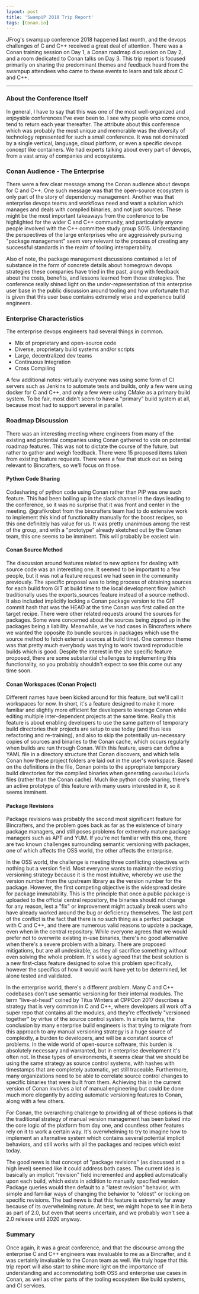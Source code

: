 ```yaml
---
layout: post
title: 'SwampUP 2018 Trip Report'
tags: [Conan.io]
---
```


JFrog's swampup conference 2018 happened last month, and the devops challenges of C and C++ received a great deal of attention.  There was a Conan training session on Day 1, a Conan roadmap discussion on Day 2, and a room dedicated to Conan talks on Day 3.  This trip report is focused primarily on sharing the predominant themes and feedback heard from the swampup attendees who came to these events to learn and talk about C and C++.  

---

### About the Conference Itself

In general, I have to say that this was one of the most well-organized and enjoyable conferences I've ever been to. I see why people who come once, tend to return each year thereafter.  The attribute about this conference which was probably the most unique and memorable was the diversity of technology represented for such a small conference.  It was not dominated by a single vertical, language, cloud platform, or even a specific devops concept like containers.  We had experts talking about every part of devops, from a vast array of companies and ecosystems. 

### Conan Audience - The Enterprise  

There were a few clear message among the Conan audience about devops for C and C++.  One such message was that the open-source ecosystem is only part of the story of dependency management.  Another was that enterprise devops teams and workflows need and want a solution which manages and deals with compiled binaries, and not just sources.  These might be the most important takeaways from the conference to be highlighted for the wider C and C++ community, and particularly anyone people involved with the C++ committee study group SG15.  Understanding the perspectives of the large enterprises who are aggressively pursuing "package management" seem very relevant to the process of creating any successful standards in the realm of tooling interoperability.  

Also of note, the package management discussions contained a lot of substance in the form of concrete details about homegrown devops strategies these companies have tried in the past, along with feedback about the costs, benefits, and lessons learned from those strategies. The conference really shined light on the under-representation of this enterprise user base in the public discussion around tooling and how unfortunate that is given that this user base contains extremely wise and experience build engineers.  

### Enterprise Characteristics

The enterprise devops engineers had several things in common.  

- Mix of proprietary and open-source code
- Diverse, proprietary build systems and/or scripts
- Large, decentralized dev teams
- Continuous Integration
- Cross Compiling

A few additional notes: virtually everyone was using some form of CI servers such as Jenkins to automate tests and builds, only a few were using docker for C and C++, and only a few were using CMake as a primary build system.  To be fair, most didn't seem to have a "primary" build system at all, because most had to support several in parallel. 

### Roadmap Discussion

There was an interesting meeting where engineers from many of the existing and potential companies using Conan gathered to vote on potential roadmap features.  This was not to dictate the course of the future, but rather to gather and weigh feedback.  There were 15 proposed items taken from existing feature requests.  There were a few that stuck out as being relevant to Bincrafters, so we'll focus on those. 

#### Python Code Sharing

Codesharing of python code using Conan rather than PIP was one such feature.  This had been boiling up in the slack channel in the days leading to the conference, so it was no surprise that it was front and center in the meeting.  @grafikrobot from the bincrafters team had to do extensive work to implement this kind of functionality manually for the boost recipes, so this one definitely has value for us.  It was pretty unanimous among the rest of the group, and with a "prototype" already sketched out by the Conan team, this one seems to be imminent.  This will probably be easiest win.  

#### Conan Source Method

The discussion around features related to new options for dealing with source code was an interesting one. It seemed to be important to a few people, but it was not a feature request we had seen in the community previously.  The specific proposal was to bring process of obtaining sources for each build from GIT at build time to the local development flow (which traditionally uses the exports_sources feature instead of a source method).  It also included implicitly locking a Conan package version to the GIT commit hash that was the HEAD at the time Conan was first called on the target recipe.  There were other related requests around the sources for packages.  Some were concerned about the sources being zipped up in the packages being a liability.  Meanwhile, we've had cases in Bincrafters where we wanted the opposite (to bundle sources in packages which use the source method to fetch external sources at build time).   One common theme was that pretty much everybody was trying to work toward reproducible builds which is good.  Despite the interest in the she specific feature proposed, there are some substantial challenges to implementing this functionality, so you probably shouldn't expect to see this come out any time soon.

#### Conan Workspaces (Conan Project)

Different names have been kicked around for this feature, but we'll call it workspaces for now.  In short, it's a feature designed to make it more familiar and slightly more efficient for developers to leverage Conan while editing multiple inter-dependent projects at the same time.  Really this feature is about enabling developers to use the same pattern of temporary build directories their projects are setup to use today (and thus less refactoring and re-training), and also to skip the potentially un-necessary copies of sources and binaries to the Conan cache, which occurs regularly when builds are run through Conan.  With this feature, users can define a YAML file in a directory structure that Conan discovers, and which tells Conan how these project folders are laid out in the user's workspace.  Based on the definitions in the file, Conan points to the appropriate temporary build directories for the compiled binaries when generating `conanbuildinfo` files (rather than the Conan cache).    Much like python code sharing, there's an active prototype of this feature with many users interested in it, so it seems imminent. 

#### Package Revisions

Package revisions was probably the second most significant feature for Bincrafters, and the problem goes back as far as the existence of binary package managers, and still poses problems for extremely mature package managers such as APT and YUM.  If you're not familiar with this one, there are two known challenges surrounding semantic versioning with packages, one of which affects the OSS world, the other affects the enterprise.  

In the OSS world, the challenge is meeting three conflicting objectives with nothing but a version field.  Most everyone wants to maintain the existing versioning strategy because it is the most intuitive, whereby we use the version number from the upstream library as the version number for the package.  However, the first competing objective is the widespread desire for package immutability.  This is the principle that once a public package is uploaded to the official central repository, the binaries should not change for any reason, lest a "fix" or improvement might actually break users who have already worked around the bug or deficiency themselves.  The last part of the conflict is the fact that there is no such thing as a perfect package with C and C++, and there are numerous valid reasons to update a package, even when in the central repository. While everyone agrees that we would prefer not to overwrite existing in-use binaries, there's no good alternative when there's a severe problem with a binary. There are proposed mitigations, but are all undesirable, as they all sacrifice something without even solving the whole problem.   It's widely agreed that the best solution is a new first-class feature designed to solve this problem specifically, however the specifics of how it would work have yet to be determined, let alone tested and validated. 

In the enterprise world, there's a different problem.  Many C and C++ codebases don't use semantic versioning for their internal modules.  The term "live-at-head" coined by Titus Winters at CPPCon 2017 describes a strategy that is very common in C and C++, where developers all work off a super repo that contains all the modules, and they're effectively "versioned together" by virtue of the source control system.  In simple terms, the conclusion by many enterprise build engineers is that trying to migrate from this approach to any manual versioning strategy is a huge source of complexity, a burden to developers, and will be a constant source of problems.  In the wide world of open-source software, this burden is absolutely necessary and warranted, but in enterprise development it's often not.  In these types of environments, it seems clear that we should be using the same strategy as source control systems, with hashes with timestamps that are completely automatic, yet still traceable. Furthermore, many organizations need to be able to correlate source control changes to specific binaries that were built from them. Achieving this in the current version of Conan involves a lot of manual engineering but could be done much more elegantly by adding automatic versioning features to Conan, along with a few others. 

For Conan, the overarching challenge to providing all of these options is that the traditional strategy of manual version management has been baked into the core logic of the platform from day one, and countless other features rely on it to work a certain way.  It's overwhelming to try to imagine how to implement an alternative system which contains several potential implicit behaviors, and still works with all the packages and recipes which exist today.  

The good news is that concept of "package revisions" (as discussed at a high level) seemed like it could address both cases.  The current idea is basically an implicit "revision" field incremented and applied automatically upon each build, which exists in addition to manually specified version.  Package queries would then default to a "latest revision" behavior, with simple and familiar ways of changing the behavior to "oldest" or locking on specific revisions.  The bad news is that this feature is extremely far away because of its overwhelming nature.  At best, we might hope to see it in beta as part of 2.0, but even that seems uncertain, and we probably won't see a 2.0 release until 2020 anyway.  

### Summary

Once again, it was a great conference, and that the discourse among the enterprise C and C++ engineers was invaluable to me as a Bincrafter, and it was certainly invaluable to the Conan team as well.  We truly hope that this trip report will also start to shine more light on the importance of understanding and accommodating both OSS and enterprise use cases in Conan, as well as other parts of the tooling ecosystem like build systems, and CI services. 